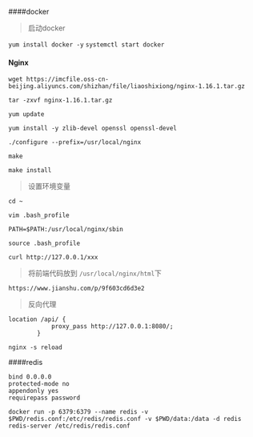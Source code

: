 ####docker
>启动docker

`yum install docker -y`
`systemctl start docker`

#### Nginx

`wget https://imcfile.oss-cn-beijing.aliyuncs.com/shizhan/file/liaoshixiong/nginx-1.16.1.tar.gz`

`tar -zxvf nginx-1.16.1.tar.gz`

`yum update`

`yum install -y zlib-devel openssl openssl-devel`

`./configure --prefix=/usr/local/nginx`

`make`

`make install`

> 设置环境变量

`cd ~`

`vim .bash_profile`

`PATH=$PATH:/usr/local/nginx/sbin`

`source .bash_profile`

`curl http://127.0.0.1/xxx`


> 将前端代码放到 `/usr/local/nginx/html`下


`https://www.jianshu.com/p/9f603cd6d3e2`

> 反向代理
```
location /api/ {
            proxy_pass http://127.0.0.1:8080/;
        }

```
`nginx -s reload`


####redis
```
bind 0.0.0.0
protected-mode no
appendonly yes
requirepass password
```
`docker run -p 6379:6379 --name redis -v $PWD/redis.conf:/etc/redis/redis.conf -v $PWD/data:/data -d redis redis-server /etc/redis/redis.conf`